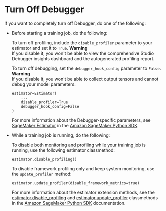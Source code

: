 # Turn Off Debugger<a name="debugger-turn-off-profiling"></a>

If you want to completely turn off Debugger, do one of the following:
+ Before starting a training job, do the following:

  To turn off profiling, include the `disable_profiler` parameter to your estimator and set it to `True`\.
**Warning**  
If you disable it, you won't be able to view the comprehensive Studio Debugger insights dashboard and the autogenerated profiling report\.

  To turn off debugging, set the `debugger_hook_config` parameter to `False`\.
**Warning**  
If you disable it, you won't be able to collect output tensors and cannot debug your model parameters\.

  ```
  estimator=Estimator(
      ...
      disable_profiler=True
      debugger_hook_config=False
  )
  ```

  For more information about the Debugger\-specific parameters, see [SageMaker Estimator](https://sagemaker.readthedocs.io/en/stable/api/training/estimators.html#sagemaker.estimator.Estimator) in the [Amazon SageMaker Python SDK](https://sagemaker.readthedocs.io)\.
+ While a training job is running, do the following:

  To disable both monitoring and profiling while your training job is running, use the following estimator classmethod:

  ```
  estimator.disable_profiling()
  ```

  To disable framework profiling only and keep system monitoring, use the `update_profiler` method:

  ```
  estimator.update_profiler(disable_framework_metrics=true)
  ```

  For more information about the estimator extension methods, see the [estimator\.disable\_profiling](https://sagemaker.readthedocs.io/en/stable/api/training/estimators.html#sagemaker.estimator.Estimator.disable_profiling) and [estimator\.update\_profiler](https://sagemaker.readthedocs.io/en/stable/api/training/estimators.html#sagemaker.estimator.Estimator.update_profiler) classmethods in the [Amazon SageMaker Python SDK](https://sagemaker.readthedocs.io) documentation\.